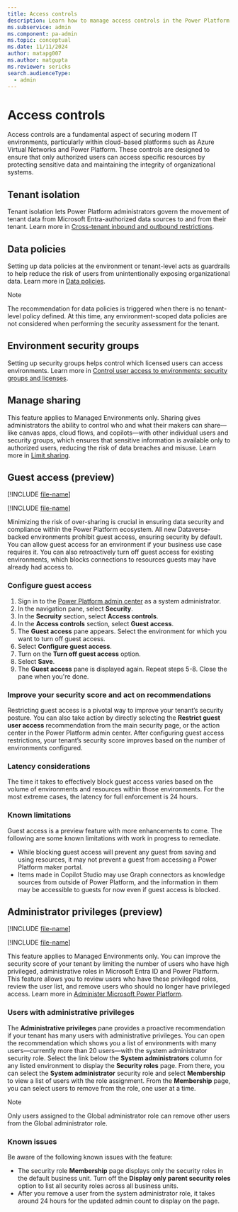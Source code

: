 ```yaml
---
title: Access controls
description: Learn how to manage access controls in the Power Platform admin center.
ms.subservice: admin
ms.component: pa-admin
ms.topic: conceptual
ms.date: 11/11/2024
author: matapg007
ms.author: matgupta
ms.reviewer: sericks
search.audienceType: 
  - admin
---
```


# Access controls
                                                  
Access controls are a fundamental aspect of securing modern IT environments, particularly within cloud-based platforms such as Azure Virtual Networks and Power Platform. These controls are designed to ensure that only authorized users can access specific resources by protecting sensitive data and maintaining the integrity of organizational systems.

## Tenant isolation 
Tenant isolation lets Power Platform administrators govern the movement of tenant data from Microsoft Entra-authorized data sources to and from their tenant. Learn more in [Cross-tenant inbound and outbound restrictions](../cross-tenant-restrictions.md).

## Data policies 
Setting up data policies at the environment or tenant-level acts as guardrails to help reduce the risk of users from unintentionally exposing organizational data. Learn more in [Data policies](../wp-data-loss-prevention.md).

> [!Note]
> The recommendation for data policies is triggered when there is no tenant-level policy defined. At this time, any environment-scoped data policies are not considered when performing the security assessment for the tenant.

## Environment security groups 
Setting up security groups helps control which licensed users can access environments. Learn more in [Control user access to environments: security groups and licenses](../control-user-access.md).

## Manage sharing 
This feature applies to Managed Environments only. Sharing gives administrators the ability to control who and what their makers can share&mdash;like canvas apps, cloud flows, and copilots&mdash;with other individual users and security groups, which ensures that sensitive information is available only to authorized users, reducing the risk of data breaches and misuse. Learn more in [Limit sharing](../managed-environment-sharing-limits.md).

## Guest access (preview)
[!INCLUDE [file-name](~/../shared-content/shared/preview-includes/preview-banner-section.md)]

[!INCLUDE [file-name](~/../shared-content/shared/preview-includes/preview-note-pp.md)]

Minimizing the risk of over-sharing is crucial in ensuring data security and compliance within the Power Platform ecosystem. All new Dataverse-backed environments prohibit guest access, ensuring security by default. You can allow guest access for an environment if your business use case requires it. You can also retroactively turn off guest access for existing environments, which blocks connections to resources guests may have already had access to.  

### Configure guest access
1. Sign in to the [Power Platform admin center](https://admin.powerplatform.microsoft.com) as a system administrator.
1. In the navigation pane, select **Security**.
1. In the **Secruity** section, select **Access controls**.
1. In the **Access controls** section, select **Guest access**.
1. The **Guest access** pane appears. Select the environment for which you want to turn off guest access.
1. Select **Configure guest access**.
1. Turn on the **Turn off guest access** option.
1. Select **Save**.
1. The **Guest access** pane is displayed again. Repeat steps 5-8. Close the pane when you're done.

### Improve your security score and act on recommendations 
Restricting guest access is a pivotal way to improve your tenant’s security posture. You can also take action by directly selecting the **Restrict guest user access** recommendation from the main security page, or the action center in the Power Platform admin center. After configuring guest access restrictions, your tenant’s security score improves based on the number of environments configured.  

### Latency considerations 
The time it takes to effectively block guest access varies based on the volume of environments and resources within those environments. For the most extreme cases, the latency for full enforcement is 24 hours.  

### Known limitations 
Guest access is a preview feature with more enhancements to come. The following are some known limitations with work in progress to remediate. 

- While blocking guest access will prevent any guest from saving and using resources, it may not prevent a guest from accessing a Power Platform maker portal.  
- Items made in Copilot Studio may use Graph connectors as knowledge sources from outside of Power Platform, and the information in them may be accessible to guests for now even if guest access is blocked. 

## Administrator privileges (preview)
[!INCLUDE [file-name](~/../shared-content/shared/preview-includes/preview-banner-section.md)]

[!INCLUDE [file-name](~/../shared-content/shared/preview-includes/preview-note-pp.md)]

This feature applies to Managed Environments only. You can improve the security score of your tenant by limiting the number of users who have high privileged, administrative roles in Microsoft Entra ID and Power Platform. This feature allows you to review users who have these privileged roles, review the user list, and remove users who should no longer have privileged access. Learn more in [Administer Microsoft Power Platform](../admin-documentation.md).

### Users with administrative privileges
The **Administrative privileges** pane provides a proactive recommendation if your tenant has many users with administrative privileges. You can open the recommendation which shows you a list of environments with many users&mdash;currently more than 20 users&mdash;with the system administrator security role. Select the link below the **System administrators** column for any listed environment to display the **Security roles** page. From there, you can select the **System administrator** security role and select **Membership** to view a list of users with the role assignment. From the **Membership** page, you can select users to remove from the role, one user at a time. 

> [!Note]
> Only users assigned to the Global administrator role can remove other users from the Global administrator role.

### Known issues
Be aware of the following known issues with the feature:

- The security role **Membership** page displays only the security roles in the default business unit. Turn off the **Display only parent security roles** option to list all security roles across all business units.
- After you remove a user from the system administrator role, it takes around 24 hours for the updated admin count to display on the page.
